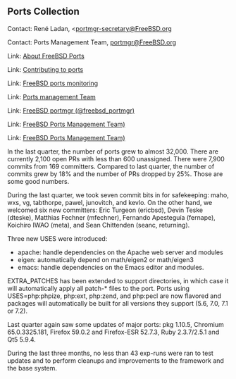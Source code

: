 ## Ports Collection ##

Contact: René Ladan, <portmgr-secretary@FreeBSD.org</email>

Contact: Ports Management Team, <portmgr@FreeBSD.org>

Link:	[About FreeBSD Ports](https://www.FreeBSD.org/ports/)

Link:	[Contributing to ports](https://www.freebsd.org/doc/en_US.ISO8859-1/articles/contributing/ports-contributing.html)

Link:	[FreeBSD ports monitoring](http://portsmon.freebsd.org/index.html)

Link:	[Ports management Team](https://www.freebsd.org/portmgr/index.html)

Link:	[FreeBSD portmgr (@freebsd_portmgr)](https://twitter.com/freebsd_portmgr/)

Link:	[FreeBSD Ports Management Team)](https://www.facebook.com/portmgr)

Link:	[FreeBSD Ports Management Team)](https://plus.google.com/communities/108335846196454338383)

In the last quarter, the number of ports grew to almost 32,000. There
are currently 2,100 open PRs with less than 600 unassigned.  There were
7,900 commits from 169 committers. Compared to last quarter, the number
of commits grew by 18% and the number of PRs dropped by 25%.  Those are
some good numbers.

During the last quarter, we took seven commit bits in for safekeeping:
maho, wxs, vg, tabthorpe, pawel, junovitch, and kevlo.  On the other
hand, we welcomed six new committers: Eric Turgeon (ericbsd), Devin Teske
(dteske), Matthias Fechner (mfechner), Fernando Apesteguía (fernape),
Koichiro IWAO (meta), and Sean Chittenden (seanc, returning).

Three new USES were introduced:

  * apache: handle dependencies on the Apache web server and modules
  * eigen: automatically depend on math/eigen2 or math/eigen3
  * emacs: handle dependencies on the Emacs editor and modules.

EXTRA_PATCHES has been extended to support
directories, in which case it will automatically apply all
patch-* files to the port.  Ports using USES=php:phpize,
php:ext, php:zend, and
php:pecl are now flavored and packages will
automatically be built for all versions they support (5.6, 7.0, 7.1 or
7.2).

Last quarter again saw some updates of major ports: pkg 1.10.5, Chromium
65.0.3325.181, Firefox 59.0.2 and Firefox-ESR 52.7.3, Ruby 2.3.7/2.5.1
and Qt5 5.9.4.

During the last three months, no less than 43 exp-runs were ran to test
updates and to perform cleanups and improvements to the framework and the
base system.
